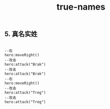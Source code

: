 ﻿---
layout: default
title: true-names
---
## 5. 真名实姓
```

--右
hero:moveRight()
--攻击
hero:attack("Brak")
--攻击
hero:attack("Brak")
--右
hero:moveRight()
--攻击
hero:attack("Treg")
--攻击
hero:attack("Treg")

```
